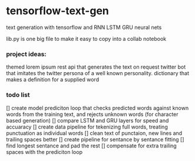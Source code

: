 # tensorflow-text-gen
text generation with tensorflow and RNN LSTM GRU neural nets

lib.py is one big file to make it easy to copy into a collab notebook

### project ideas: 
themed lorem ipsum rest api that generates the text on request 
twitter bot that imitates the twitter persona of a well known personality.
dictionary that makes a definition for a supplied word

### todo list
[] create model prediciton loop that checks predicted words against known words from the training text, and rejects unknown words (for character based generation)
[] compare LSTM and GRU layers for speed and accuaracy 
[] create data pipeline for tekenizing full words, treating punctuation as individual words
  [] clean text of punctaion, new lines and trailing spaces better
[] create pipeline for sentance by sentance fitting
  [] find longest sentance and pad the rest
  [] compensate for extra trailing spaces with the prediciton loop